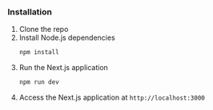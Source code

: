 ### Installation

1. Clone the repo
2. Install Node.js dependencies
   ```sh
   npm install
   ```
3. Run the Next.js application
   ```sh
   npm run dev
   ```
4. Access the Next.js application at `http://localhost:3000`
